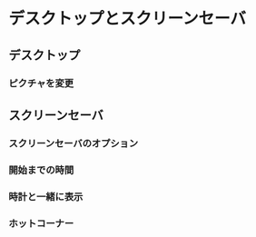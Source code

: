 デスクトップとスクリーンセーバ
==============================

デスクトップ
------------

### ピクチャを変更

スクリーンセーバ
----------------

### スクリーンセーバのオプション

### 開始までの時間

### 時計と一緒に表示

### ホットコーナー

